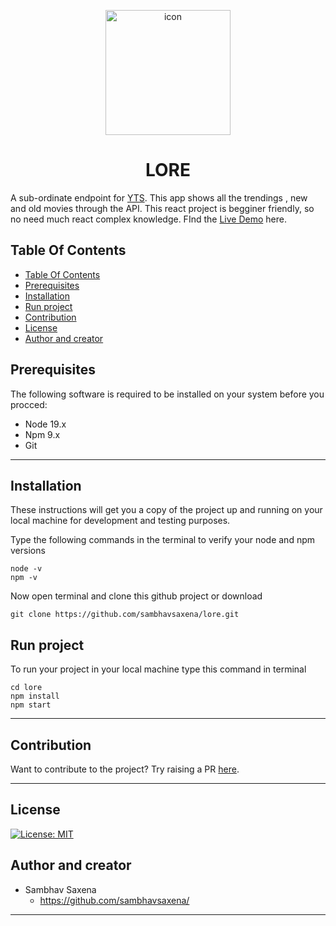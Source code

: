 <p align="center">
    <a href="https://interpreted.vercel.app">
        <img src="./src/assets/logo.svg" width="200px" align="center" alt="icon"/>
    </a>
</p>
<h1 align="center" style="border: 0;"> LORE </h1>


A sub-ordinate endpoint for [YTS](https://yts.mx/). This app shows all the trendings , new and old movies through the API. This react project is begginer friendly, so no need much react complex knowledge. FInd the [Live Demo](https://lore.vercel.app/) here.

## Table Of Contents
- [Table Of Contents](#table-of-contents)
- [Prerequisites](#prerequisites)
- [Installation](#installation)
- [Run project](#run-project)
- [Contribution](#contribution)
- [License](#license)
- [Author and creator](#author-and-creator)


## Prerequisites
The following software is required to be installed on your system before you procced:

* Node 19.x
* Npm 9.x
* Git

---
 
## Installation

These instructions will get you a copy of the project up and running on your local machine for development and testing purposes.

Type the following commands in the terminal to verify your node and npm versions
```
node -v
npm -v
```

Now open terminal and clone this github project or download

```
git clone https://github.com/sambhavsaxena/lore.git
```

## Run project

To run your project in your local machine type this command in terminal
```
cd lore
npm install
npm start
```
--- 
## Contribution

Want to contribute to the project?
Try raising a PR [here](https://github.com/sambhavsaxena/lore/).

---

## License

[![License: MIT](https://img.shields.io/badge/License-MIT-red.svg)](https://opensource.org/licenses/MIT)

## Author and creator
* Sambhav Saxena
  * https://github.com/sambhavsaxena/

-----------

